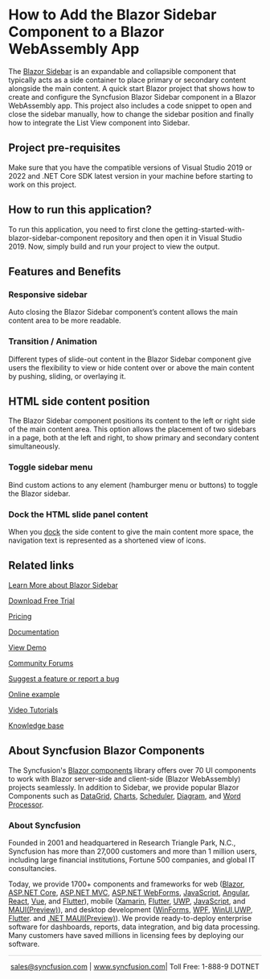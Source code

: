 # How to Add the Blazor Sidebar Component to a Blazor WebAssembly App

The [Blazor Sidebar](https://www.syncfusion.com/blazor-components/blazor-sidebar?utm_source=github&utm_medium=listing&utm_campaign=blazor-sidebar-github-samples) is an expandable and collapsible component that typically acts as a side container to place primary or secondary content alongside the main content. A quick start Blazor project that shows how to create and configure the Syncfusion Blazor Sidebar component in a Blazor WebAssembly app. This project also includes a code snippet to open and close the sidebar manually, how to change the sidebar position and finally how to integrate the List View component into Sidebar.

## Project pre-requisites
Make sure that you have the compatible versions of Visual Studio 2019 or 2022 and .NET Core SDK latest version in your machine before starting to work on this project.

## How to run this application?
To run this application, you need to first clone the getting-started-with-blazor-sidebar-component repository and then open it in Visual Studio 2019. Now, simply build and run your project to view the output.

## Features and Benefits

### Responsive sidebar

Auto closing the Blazor Sidebar component’s content allows the main content area to be more readable.

### Transition / Animation

Different types of slide-out content in the Blazor Sidebar component give users the flexibility to view or hide content over or above the main content by pushing, sliding, or overlaying it.

## HTML side content position

The Blazor Sidebar component positions its content to the left or right side of the main content area. This option allows the placement of two sidebars in a page, both at the left and right, to show primary and secondary content simultaneously.

### Toggle sidebar menu

Bind custom actions to any element (hamburger menu or buttons) to toggle the Blazor sidebar.

### Dock the HTML slide panel content

When you [dock](https://blazor.syncfusion.com/documentation/sidebar/docking-sidebar?utm_source=github&utm_medium=listing&utm_campaign=blazor-sidebar-github-samples) the side content to give the main content more space, the navigation text is represented as a shortened view of icons.

## Related links
[Learn More about Blazor Sidebar](https://www.syncfusion.com/blazor-components/blazor-sidebar?utm_source=github&utm_medium=listing&utm_campaign=blazor-sidebar-github-samples)

[Download Free Trial](https://www.syncfusion.com/downloads/blazor?utm_source=github&utm_medium=listing&utm_campaign=blazor-sidebar-github-samples)

[Pricing](https://www.syncfusion.com/sales/products/blazor?utm_source=github&utm_medium=listing&utm_campaign=blazor-sidebar-github-samples)

[Documentation](https://blazor.syncfusion.com/documentation/sidebar/getting-started?utm_source=github&utm_medium=listing&utm_campaign=blazor-sidebar-github-samples)

[View Demo](https://github.com/SyncfusionExamples/getting-started-with-blazor-sidebar-component?theme=bootstrap4?utm_source=github&utm_medium=listing&utm_campaign=blazor-sidebar-github-samples)

[Community Forums](https://www.syncfusion.com/forums/blazor-components?utm_source=github&utm_medium=listing&utm_campaign=blazor-sidebar-github-samples)

[Suggest a feature or report a bug](https://www.syncfusion.com/feedback/blazor-components?utm_source=github&utm_medium=listing&utm_campaign=blazor-sidebar-github-samples)

[Online example](https://blazor.syncfusion.com/demos/sidebar/default-functionalities?utm_source=github&utm_medium=listing&utm_campaign=blazor-sidebar-github-samples)

[Video Tutorials](https://www.syncfusion.com/tutorial-videos/blazor/sidebar?utm_source=github&utm_medium=listing&utm_campaign=blazor-sidebar-github-samples)

[Knowledge base](https://www.syncfusion.com/kb/blazor-components?utm_source=github&utm_medium=listing&utm_campaign=blazor-sidebar-github-samples)


## About Syncfusion Blazor Components
The Syncfusion's [Blazor components](https://www.syncfusion.com/blazor-components?utm_source=github&utm_medium=listing&utm_campaign=blazor-sidebar-github-samples) library offers over 70 UI components to work with Blazor server-side and client-side (Blazor WebAssembly) projects seamlessly. In addition to Sidebar, we provide popular Blazor Components such as [DataGrid](https://www.syncfusion.com/blazor-components/blazor-datagrid?utm_source=github&utm_medium=listing&utm_campaign=blazor-sidebar-github-samples), [Charts](https://www.syncfusion.com/blazor-components/blazor-charts?utm_source=github&utm_medium=listing&utm_campaign=blazor-sidebar-github-samples), [Scheduler](https://www.syncfusion.com/blazor-components/blazor-scheduler?utm_source=github&utm_medium=listing&utm_campaign=blazor-sidebar-github-samples), [Diagram](https://www.syncfusion.com/blazor-components/blazor-diagram?utm_source=github&utm_medium=listing&utm_campaign=blazor-sidebar-github-samples), and [Word Processor](https://www.syncfusion.com/blazor-components/blazor-word-processor?utm_source=github&utm_medium=listing&utm_campaign=blazor-sidebar-github-samples).

### About Syncfusion
Founded in 2001 and headquartered in Research Triangle Park, N.C., Syncfusion has more than 27,000 customers and more than 1 million users, including large financial institutions, Fortune 500 companies, and global IT consultancies.

Today, we provide 1700+ components and frameworks for web ([Blazor](https://www.syncfusion.com/blazor-components?utm_source=github&utm_medium=listing&utm_campaign=blazor-sidebar-github-samples), [ASP.NET Core](https://www.syncfusion.com/aspnet-core-ui-controls?utm_source=github&utm_medium=listing&utm_campaign=blazor-sidebar-github-samples), [ASP.NET MVC](https://www.syncfusion.com/aspnet-mvc-ui-controls?utm_source=github&utm_medium=listing&utm_campaign=blazor-sidebar-github-samples), [ASP.NET WebForms](https://www.syncfusion.com/jquery/aspnet-webforms-ui-controls?utm_source=github&utm_medium=listing&utm_campaign=blazor-sidebar-github-samples), [JavaScript](https://www.syncfusion.com/javascript-ui-controls?utm_source=github&utm_medium=listing&utm_campaign=blazor-sidebar-github-samples), [Angular](https://www.syncfusion.com/angular-ui-components?utm_source=github&utm_medium=listing&utm_campaign=blazor-sidebar-github-samples), [React](https://www.syncfusion.com/react-ui-components?utm_source=github&utm_medium=listing&utm_campaign=blazor-sidebar-github-samples), [Vue](https://www.syncfusion.com/vue-ui-components?utm_source=github&utm_medium=listing&utm_campaign=blazor-sidebar-github-samples), and [Flutter](https://www.syncfusion.com/flutter-widgets?utm_source=github&utm_medium=listing&utm_campaign=blazor-sidebar-github-samples)), mobile ([Xamarin](https://www.syncfusion.com/xamarin-ui-controls?utm_source=github&utm_medium=listing&utm_campaign=blazor-sidebar-github-samples), [Flutter](https://www.syncfusion.com/flutter-widgets?utm_source=github&utm_medium=listing&utm_campaign=blazor-sidebar-github-samples), [UWP](https://www.syncfusion.com/uwp-ui-controls?utm_source=github&utm_medium=listing&utm_campaign=blazor-sidebar-github-samples), [JavaScript](https://www.syncfusion.com/javascript-ui-controls?utm_source=github&utm_medium=listing&utm_campaign=blazor-sidebar-github-samples), and [MAUI(Preview)](https://www.syncfusion.com/maui-controls?utm_source=github&utm_medium=listing&utm_campaign=blazor-sidebar-github-samples)), and desktop development ([WinForms](https://www.syncfusion.com/winforms-ui-controls?utm_source=github&utm_medium=listing&utm_campaign=blazor-sidebar-github-samples), [WPF](https://www.syncfusion.com/wpf-controls?utm_source=github&utm_medium=listing&utm_campaign=blazor-sidebar-github-samples), [WinUI](https://www.syncfusion.com/winui-controls?utm_source=github&utm_medium=listing&utm_campaign=blazor-sidebar-github-samples),[UWP](https://www.syncfusion.com/uwp-ui-controls?utm_source=github&utm_medium=listing&utm_campaign=blazor-sidebar-github-samples), [Flutter](https://www.syncfusion.com/flutter-widgets?utm_source=github&utm_medium=listing&utm_campaign=blazor-sidebar-github-samples). and [.NET MAUI(Preview)](https://www.syncfusion.com/maui-controls?utm_source=github&utm_medium=listing&utm_campaign=blazor-sidebar-github-samples)). We provide ready-to-deploy enterprise software for dashboards, reports, data integration, and big data processing. Many customers have saved millions in licensing fees by deploying our software.

<hr style="height:0.3px;border:none;color:lightgrey;background-color:lightgrey;" />

<p align="center">
<a href="mailto:sales@syncfusion.com?Subject=Syncfusion Blazor Sidebar - GitHub" target="_top">sales@syncfusion.com</a> | <a href="https://www.syncfusion.com?utm_source=github&utm_medium=listing&utm_campaign=blazor-sidebar-github-samples">www.syncfusion.com</a>| Toll Free: 1-888-9 DOTNET <br>
</p>
